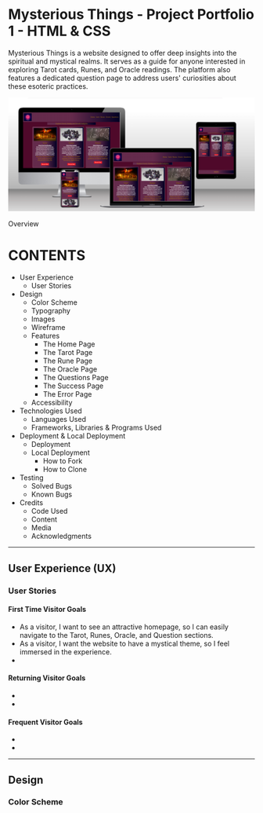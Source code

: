 # Mysterious Things - Project Portfolio 1 - HTML & CSS 

Mysterious Things is a website designed to offer deep insights into the spiritual and mystical realms.
It serves as a guide for anyone interested in exploring Tarot cards, Runes, and Oracle readings.
The platform also features a dedicated question page to address users' curiosities about these esoteric practices.

![a mockup of the homepage](assets/images/mockup.png "Homepage!")

Overview

# CONTENTS

* User Experience
    * User Stories
* Design
    * Color Scheme
    * Typography
    * Images
    * Wireframe 
    * Features
        * The Home Page
        * The Tarot Page
        * The Rune Page
        * The Oracle Page
        * The Questions Page
        * The Success Page 
        * The Error Page
    * Accessibility
* Technologies Used
    * Languages Used
    * Frameworks, Libraries & Programs Used
* Deployment & Local Deployment 
    * Deployment
    * Local Deployment
        * How to Fork
        * How to Clone
* Testing
    * Solved Bugs
    * Known Bugs
* Credits
    * Code Used 
    * Content
    * Media
    * Acknowledgments

---

## User Experience (UX)

### User Stories

 #### First Time Visitor Goals

* As a visitor, I want to see an attractive homepage, so I can easily navigate to the Tarot, Runes, Oracle, and Question sections.
* As a visitor, I want the website to have a mystical theme, so I feel immersed in the experience.
* 

#### Returning Visitor Goals

* 
*
#### Frequent Visitor Goals

* 
* 

---
## Design

### Color Scheme 
    